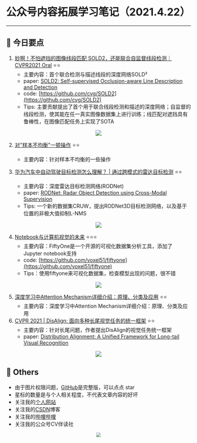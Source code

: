 # 公众号内容拓展学习笔记（2021.4.22）

------



## :paperclip:  今日要点

1. [妙啊！不怕遮挡的图像线段匹配 SOLD2，还能联合自监督线段检测｜CVPR2021 Oral](https://mp.weixin.qq.com/s/WIw6R0VBd39ozEh5i940uw)         :star::star:
   - 主要内容：首个联合检测与描述线段的深度网络SOLD²
   - paper: [SOLD2: Self-supervised Occlusion-aware Line Description and Detection](https://arxiv.org/abs/2104.03362)
   - code: [https://github.com/cvg/SOLD2](https://github.com/cvg/SOLD2)
   - Tips: 主要贡献提出了首个用于联合线段检测和描述的深度网络；自监督的线段检测，使其能在任一真实图像数据集上进行训练；线匹配对遮挡具有鲁棒性，在图像匹配任务上实现了SOTA
   

<div align=center><img src="https://mmbiz.qpic.cn/sz_mmbiz_jpg/gYUsOT36vfoJp4q3TP3LWEQzOiaeiah18A9lk3d0McAcaqj1UmKicia5gLDhWDaua6vm267TcGTAfW5xASDWmSInbA/640?wx_fmt=jpeg&tp=webp&wxfrom=5&wx_lazy=1&wx_co=1" style='zoom:100%'>
</div>


2. [对"样本不均衡"一顿操作](https://mp.weixin.qq.com/s/qEUdZbWunc0FJydHgr5yfw)       :star::star:
   - 主要内容：针对样本不均衡的一些操作

3. [华为汽车中自动驾驶目标检测怎么理解？ | 通过跨模式的雷达目标检测](https://mp.weixin.qq.com/s/8n9vjcM82b4fxfC83kn22Q)       :star::star:
   - 主要内容：深度雷达目标检测网络(RODNet)
   - paper: [RODNet: Radar Object Detection using Cross-Modal Supervision](https://openaccess.thecvf.com/content/WACV2021/papers/Wang_RODNet_Radar_Object_Detection_Using_Cross-Modal_Supervision_WACV_2021_paper.pdf)
   - Tips: 一个新的数据集CRUW，提出RODNet3D目标检测网络，以及基于位置的非极大值抑制L-NMS

<div align=center><img src="https://mmbiz.qpic.cn/mmbiz_png/1MtnAxmWSwNw1JXicELCqe3L25VqibBRLAIOOGUnr0UwQqm6s3EqZoduSVIWnWh6NZVCEIMia0IV8PJquykVFgnGw/640?wx_fmt=png&tp=webp&wxfrom=5&wx_lazy=1&wx_co=1" style='zoom:100%'>
</div>


4. [Notebook与计算机视觉的未来](https://mp.weixin.qq.com/s/hd2uwPmQKInVJ_Fe7m8f8w)       :star::star::star:
   - 主要内容：FiftyOne是一个开源的可视化数据集分析工具，添加了Jupyter notebook支持
   - code: [https://github.com/voxel51/fiftyone](https://github.com/voxel51/fiftyone)
   - Tips：使用fiftyone来可视化数据集，检查模型出现的问题，很不错

<div align=center><img src="https://mmbiz.qpic.cn/mmbiz_png/ABvEnMciauWsHjrueibSAicjeKiaMTBOIOa6wMjxNrogfY9FhYPIibwklwj2Dn90QORBsw88RZVa4kv8zZqFr6EpKBA/640?wx_fmt=png&tp=webp&wxfrom=5&wx_lazy=1&wx_co=1" style='zoom:100%'>
</div>


5. [深度学习中Attention Mechanism详细介绍：原理、分类及应用](https://mp.weixin.qq.com/s/mBgLvnO3PhzZ57t_OJGbkQ)       :star::star:
   - 主要内容：深度学习中Attention Mechanism详细介绍：原理、分类及应用
6. [CVPR 2021 | DisAlign: 面向多种长尾视觉任务的统一框架](https://mp.weixin.qq.com/s/cf9OCgpUOPuz0nQXyTiLEA)       :star::star:
   - 主要内容：针对长尾问题，作者提出DisAlign的视觉任务统一框架
   - paper: [Distribution Alignment: A Unified Framework for Long-tail Visual Recognition](https://arxiv.org/pdf/2103.16370.pdf)

<div align=center><img src="https://mmbiz.qpic.cn/mmbiz_png/ibaXaPIy7jV1OGNDVJQkmOib8wAEl0jmpTwwHkJVFtY9n4Uf4rLl5wtwpnqhJiaCA7CgORjXFqgH68pZtlWNs3ZUQ/640?wx_fmt=png&tp=webp&wxfrom=5&wx_lazy=1&wx_co=1" style='zoom:100%'>
</div>

## :paperclip:  Others

- 由于图片权限问题，[GitHub](https://github.com/xiaoxuebajie/dairly_learning)是完整版，可以点点 star
- 星标的数量是与个人相关程度，不代表文章内容的好坏
- 关注我的[个人网站](http://www.cvbds.cn/)
- 关注我的[CSDN](https://mp.csdn.net/console/article)博客
- 关注我的[哔哩哔哩](https://space.bilibili.com/424394389?spm_id_from=333.788.b_765f7570696e666f.1)
- 关注我的公众号CV伴读社

<div align=center><img src="https://img-blog.csdnimg.cn/202005031406335.jpg" style='zoom:80%'>
</div>